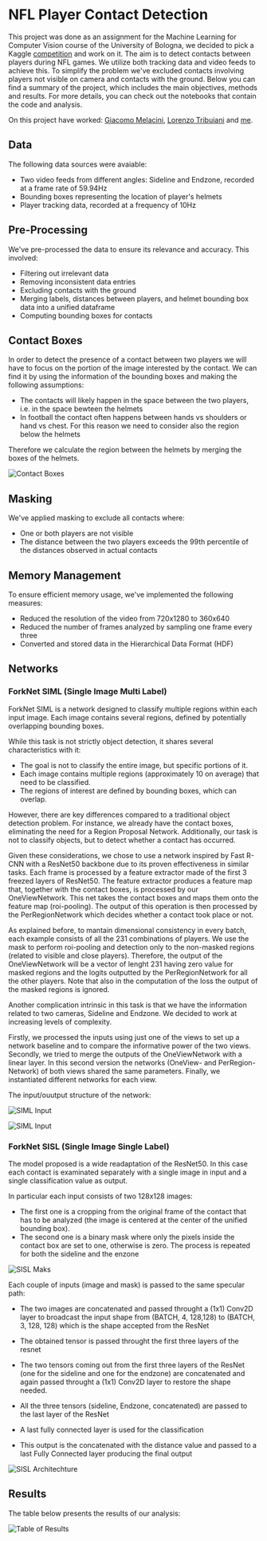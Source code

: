 # NFL Player Contact Detection
This project was done as an assignment for the Machine Learning for Computer Vision course of the University of Bologna, we decided to pick a Kaggle [competition](https://www.kaggle.com/competitions/nfl-player-contact-detection/overview) and work on it.
The aim is to detect contacts between players during NFL games. We utilize both tracking data and video feeds to achieve this. To simplify the problem we've excluded contacts involving players not visible on camera and contacts with the ground.
Below you can find a summary of the project, which includes the main objectives, methods and results. For more details, you can check out the notebooks that contain the code and analysis.

On this project have worked: [Giacomo Melacini](https://github.com/Chavelanda), [Lorenzo Tribuiani](https://github.com/LorenzoTribuiani98) and [me](https://github.com/rrMat).

## Data

The following data sources were avaiable:

- Two video feeds from different angles: Sideline and Endzone, recorded at a frame rate of 59.94Hz
- Bounding boxes representing the location of player's helmets
- Player tracking data, recorded at a frequency of 10Hz

## Pre-Processing

We've pre-processed the data to ensure its relevance and accuracy. This involved:

- Filtering out irrelevant data
- Removing inconsistent data entries
- Excluding contacts with the ground
- Merging labels, distances between players, and helmet bounding box data into a unified dataframe
- Computing bounding boxes for contacts

## Contact Boxes
In order to detect the presence of a contact between two players we will have to focus on the portion of the image interested by the contact. We can find it by using the information of the bounding boxes and making the following assumptions:

- The contacts will likely happen in the space between the two players, i.e. in the space bewteen the helmets
- In football the contact often happens between hands vs shoulders or hand vs chest. For this reason we need to consider also the region below the helmets
  
Therefore we calculate the region between the helmets by merging the boxes of the helmets.

![Contact Boxes](./images/Contact_Boxes.png)

## Masking

We've applied masking to exclude all contacts where:

- One or both players are not visible
- The distance between the two players exceeds the 99th percentile of the distances observed in actual contacts

## Memory Management

To ensure efficient memory usage, we've implemented the following measures:

- Reduced the resolution of the video from 720x1280 to 360x640
- Reduced the number of frames analyzed by sampling one frame every three
- Converted and stored data in the Hierarchical Data Format (HDF)

## Networks

### ForkNet SIML (Single Image Multi Label)

ForkNet SIML is a network designed to classify multiple regions within each input image. Each image contains several regions, defined by potentially overlapping bounding boxes.

While this task is not strictly object detection, it shares several characteristics with it:

- The goal is not to classify the entire image, but specific portions of it.
- Each image contains multiple regions (approximately 10 on average) that need to be classified.
- The regions of interest are defined by bounding boxes, which can overlap.

However, there are key differences compared to a traditional object detection problem. For instance, we already have the contact boxes, eliminating the need for a Region Proposal Network. Additionally, our task is not to classify objects, but to detect whether a contact has occurred.

Given these considerations, we chose to use a network inspired by Fast R-CNN with a ResNet50 backbone due to its proven effectiveness in similar tasks.
Each frame is processed by a feature extractor made of the first 3 freezed layers of ResNet50. The feature extractor produces a feature map that, together with the contact boxes, is processed by our OneViewNetwork. This net takes the contact boxes and maps them onto the feature map (roi-pooling). The output of this operation is then processed by the PerRegionNetwork which decides whether a contact took place or not.

As explained before, to mantain dimensional consistency in every batch, each example consists of all the 231 combinations of players. We use the mask to perform roi-pooling and detection only to the non-masked regions (related to visible and close players). Therefore, the output of the OneViewNetwork will be a vector of lenght 231 having zero value for masked regions and the logits outputted by the PerRegionNetwork for all the other players. Note that also in the computation of the loss the output of the masked regions is ignored.

Another complication intrinsic in this task is that we have the information related to two cameras, Sideline and Endzone. We decided to work at increasing levels of complexity.

Firstly, we processed the inputs using just one of the views to set up a network baseline and to compare the informative power of the two views.
Secondly, we tried to merge the outputs of the OneViewNetwork with a linear layer. In this second version the networks (OneView- and PerRegion-Network) of both views shared the same parameters.
Finally, we instantiated different networks for each view.

The input/ouutput structure of the network:

![SIML Input](./images/Siml_input.png)

![SIML Input](./images/Siml_architechture.png)

### ForkNet SISL (Single Image Single Label)

The model proposed is a wide readaptation of the ResNet50. In this case each contact is examinated separately with a single image in input and a single classification value as output.

In particular each input consists of two 128x128 images:

- The first one is a cropping from the original frame of the contact that has to be analyzed (the image is centered at the center of the unified bounding box).
- The second one is a binary mask where only the pixels inside the contact box are set to one, otherwise is zero. The process is repeated for both the sideline and the enzone

![SISL Maks](./images/Sisl_mask.png "SISL Mask")

Each couple of inputs (image and mask) is passed to the same specular path:

- The two images are concatenated and passed throught a (1x1) Conv2D layer to broadcast the input shape from (BATCH, 4, 128,128) to (BATCH, 3, 128, 128) which is the shape accepted from the ResNet

- The obtained tensor is passed throught the first three layers of the resnet

- The two tensors coming out from the first three layers of the ResNet (one for the sideline and one for the endzone) are concatenated and again passed throught a (1x1) Conv2D layer to restore the shape needed.

- All the three tensors (sideline, Endzone, concatenated) are passed to the last layer of the ResNet

- A last fully connected layer is used for the classification

- This output is the concatenated with the distance value and passed to a last Fully Connected layer producing the final output

![SISL Architechture](./images/Sisl_architechture.png)

## Results

The table below presents the results of our analysis:

![Table of Results](./images/Table_of_results.png)
